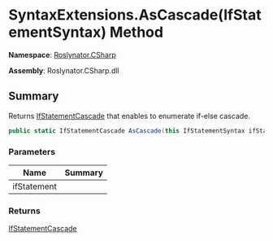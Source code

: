 # SyntaxExtensions\.AsCascade\(IfStatementSyntax\) Method

**Namespace**: [Roslynator.CSharp](../../README.md)

**Assembly**: Roslynator\.CSharp\.dll

## Summary

Returns [IfStatementCascade](../../IfStatementCascade/README.md) that enables to enumerate if\-else cascade\.

```csharp
public static IfStatementCascade AsCascade(this IfStatementSyntax ifStatement)
```

### Parameters

| Name | Summary |
| ---- | ------- |
| ifStatement | |

### Returns

[IfStatementCascade](../../IfStatementCascade/README.md)

